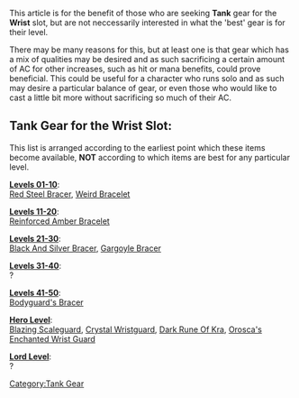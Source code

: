 This article is for the benefit of those who are seeking **Tank** gear
for the **Wrist** slot, but are not neccessarily interested in what the
'best' gear is for their level.

There may be many reasons for this, but at least one is that gear which
has a mix of qualities may be desired and as such sacrificing a certain
amount of AC for other increases, such as hit or mana benefits, could
prove beneficial. This could be useful for a character who runs solo and
as such may desire a particular balance of gear, or even those who would
like to cast a little bit more without sacrificing so much of their AC.

## Tank Gear for the Wrist Slot:

This list is arranged according to the earliest point which these items
become available, **NOT** according to which items are best for any
particular level.

**[Levels 01-10](:Category:_Lowmort_Levels_1-10_.md "wikilink")**:  
[Red Steel Bracer](Red_Steel_Bracer "wikilink"), [Weird
Bracelet](Weird_Bracelet "wikilink")

**[Levels 11-20](:Category:_Lowmort_Levels_11-20.md "wikilink")**:  
[Reinforced Amber Bracelet](Reinforced_Amber_Bracelet "wikilink")

**[Levels 21-30](:Category:_Lowmort_Levels_21-30.md "wikilink")**:  
[Black And Silver Bracer](Black_And_Silver_Bracer "wikilink"), [Gargoyle
Bracer](Gargoyle_Bracer "wikilink")

**[Levels 31-40](:Category:_Lowmort_Levels_31-40.md "wikilink")**:  
?

**[Levels 41-50](:Category:_Lowmort_Levels_41-50.md "wikilink")**:  
[Bodyguard's Bracer](Bodyguard's_Bracer "wikilink")

**[Hero Level](:Category:_Hero.md "wikilink")**:  
[Blazing Scaleguard](Blazing_Scaleguard "wikilink"), [Crystal
Wristguard](Crystal_Wristguard "wikilink"), [Dark Rune Of
Kra](Dark_Rune_Of_Kra "wikilink"), [Orosca's Enchanted Wrist
Guard](Orosca's_Enchanted_Wrist_Guard "wikilink")

**[Lord Level](:Category:_Lord.md "wikilink")**:  
?

[Category:Tank Gear](Category:Tank_Gear "wikilink")
